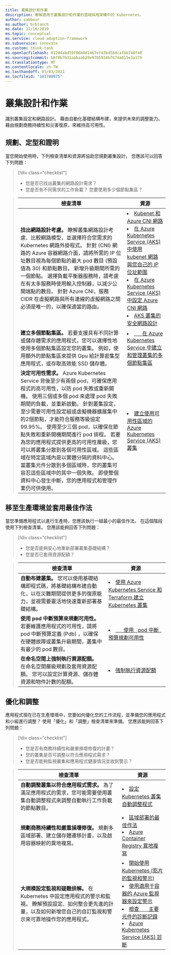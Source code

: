 ```yaml
---
title: 叢集設計和作業
description: 瞭解適用于叢集設計和作業的雲端採用架構中的 Kubernetes。
author: sabbour
ms.author: brblanch
ms.date: 12/16/2019
ms.topic: conceptual
ms.service: cloud-adoption-framework
ms.subservice: innovate
ms.custom: think-tank
ms.openlocfilehash: 01204abd59f06b8d1467ef43bd58dcafbb748f40
ms.sourcegitcommit: b8f8b7631aabaab28e9705934bf67dad15e3a179
ms.translationtype: MT
ms.contentlocale: zh-TW
ms.lasthandoff: 03/03/2021
ms.locfileid: "101788975"
---
```

<!-- cSpell:ignore autoscaler PDBs -->

# <a name="cluster-design-and-operations"></a>叢集設計和作業

識別叢集設定和網路設計。 藉由自動化基礎結構布建，來提供未來的調整能力。 藉由規劃商務持續性和災害復原，來維持高可用性。

## <a name="plan-train-and-proof"></a>規劃、定型和證明

當您開始使用時，下列檢查清單和資源將協助您規劃叢集設計。 您應該可以回答下列問題：

> [!div class="checklist"]
>
> - 您是否已找出叢集的網路設計需求？
> - 您是否有不同需求的工作負載？ 您要使用多少個節點集區？

<!-- -->

> | 檢查清單 | 資源 |
> |---|---|
> | **找出網路設計考慮。** 瞭解叢集網路設計考慮、比較網路模型，並選擇符合您需求的 Kubernetes 網路外掛程式。 針對 (CNI) 網路的 Azure 容器網路介面，請將所需的 IP 位址數目視為每個節點的最大 pod 數目 (預設值為 30) 和節點數目。 新增升級期間所需的一個節點。 選擇負載平衡器服務時，請考慮在有太多服務時使用輸入控制器，以減少公開端點的數目。 針對 Azure CNI，服務 CIDR 在虛擬網路與所有連線的虛擬網路之間必須是唯一的，以確保適當的路由。 | <li> [Kubenet 和 Azure CNI 網路](/azure/aks/concepts-network#azure-virtual-networks) <li> [在 Azure Kubernetes Service (AKS) 中使用 kubenet 網路與您自己的 IP 位址範圍](/azure/aks/configure-kubenet) <li> [在 Azure Kubernetes Service (AKS) 中設定 Azure CNI 網路](/azure/aks/configure-azure-cni) <li> [AKS 叢集的安全網路設計](https://github.com/Azure/sg-aks-workshop/blob/master/cluster-design/NetworkDesign.md)|
> | **建立多個節點集區。** 若要支援具有不同計算或儲存體需求的應用程式，您可以選擇性地使用多個節點集區設定您的叢集。 例如，使用額外的節點集區來提供 Gpu 給計算密集型應用程式，或存取高效能 SSD 儲存體。 | <li> [&nbsp; &nbsp; &nbsp; 在 Azure Kubernetes Service 中建立和管理叢集的多個節點集區](/azure/aks/use-multiple-node-pools) |
> | **決定可用性需求。** Azure Kubernetes Service 背後至少有兩個 pod，可確保應用程式的高可用性，以防 pod 失敗或重新開機。 使用三個或多個 pod 來處理 pod 失敗期間的負載，並重新啟動。 針對叢集設定，至少需要可用性設定組或虛擬機器擴展集中的2個節點，才能符合服務等級協定99.95%。 使用至少三個 pod，以確保在節點失敗和重新開機期間進行 pod 排程。 若要為您的應用程式提供更高的可用性層級，您可以將叢集分散到各個可用性區域。 這些區域在特定區域內是以實體分隔的資料中心。 當叢集元件分散到多個區域時，您的叢集可容忍這些區域中的其中一個失敗。 即使整個資料中心發生中斷，您的應用程式和管理作業仍可供使用。 | <li> [建立使用可用性區域的 Azure Kubernetes Service (AKS) 叢集](/azure/aks/availability-zones) |

## <a name="go-to-production-and-apply-best-practices"></a>移至生產環境並套用最佳作法

當您準備應用程式以進行生產時，您應該執行一組最小的最佳作法。 在這個階段使用下列檢查清單。 您應該能夠回答下列問題：

> [!div class="checklist"]
>
> - 您是否能夠安心地重新部署叢集基礎結構？
> - 您是否已套用資源配額？

<!-- -->

> | 檢查清單 | 資源 |
> |---|---|
> | **自動布建叢集。** 您可以使用基礎結構即程式碼，將基礎結構布建自動化，以在災難期間提供更多的復原能力，並視需要靈活地快速重新部署基礎結構。 | <li> [使用 Azure Kubernetes Service 和 Terraform 建立 Kubernetes 叢集](/azure/developer/terraform/create-k8s-cluster-with-tf-and-aks) |
> | **使用 pod 中斷預算來規劃可用性。** 若要維護應用程式的可用性，請將 pod 中斷預算定義 (Pdb) ，以確保在硬體故障或叢集升級期間，叢集中有最少的 pod 數目。 | <li> [&nbsp; &nbsp; &nbsp; 使用 &nbsp; pod 中斷 &nbsp; 預算規劃可用性](/azure/aks/operator-best-practices-scheduler#plan-for-availability-using-pod-disruption-budgets)  |
> | **在命名空間上強制執行資源配額。** 在命名空間層級規劃及套用資源配額。 您可以設定計算資源、儲存體資源和物件計數的配額。| <li> [強制執行資源配額](/azure/aks/operator-best-practices-scheduler#enforce-resource-quotas)  |

## <a name="optimize-and-scale"></a>優化和調整

應用程式現在已在生產環境中，您要如何優化您的工作流程，並準備您的應用程式和小組進行調整？ 使用「優化」和「調整」檢查清單來準備。 您應該能夠回答下列問題：

> [!div class="checklist"]
>
> - 您是否有商務持續性和嚴重損壞修復的計畫？
> - 您的叢集是否可調整以符合應用程式需求？
> - 您是否能夠監視叢集和應用程式健康情況並收到警示？

<!-- -->

> | 檢查清單 | 資源 |
> |--|--|
> | **自動調整叢集以符合應用程式需求。** 為了滿足應用程式的需求，您可能需要使用叢集自動調整程式來調整自動執行工作負載的節點數目。 | <li> [設定 Kubernetes 叢集自動調整程式](/azure/aks/cluster-autoscaler) |
> | **規劃商務持續性和嚴重損壞修復。** 規劃多區域部署、建立儲存體遷移計畫，以及啟用容器映射的異地複寫。 | <li> [區域部署的最佳作法](/azure/aks/operator-best-practices-multi-region) <li> [Azure Container Registry 異地複寫](/azure/container-registry/container-registry-geo-replication) |
> | **大規模設定監視和疑難排解。** 在 Kubernetes 中設定應用程式的警示和監視。 瞭解預設設定、如何整合更先進的計量，以及如何新增您自己的自訂監視和警示來可靠地操作您的應用程式。 | <li> [開始使用 Kubernetes (影片的監視和警示) ](https://www.youtube.com/watch?v=W7aN_z-cyUw&list=PLLasX02E8BPCrIhFrc_ZiINhbRkYMKdPT&index=16) <li> [使用適用于容器的 Azure 監視器來設定警示](/azure/azure-monitor/containers/container-insights-overview) <li> [檢查 &nbsp; &nbsp; &nbsp; 主要元件的診斷記錄](/azure/aks/view-control-plane-logs) <li> [Azure Kubernetes Service (AKS) 診斷](/azure/aks/concepts-diagnostics) |
